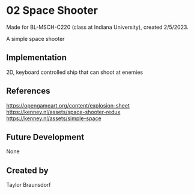 # 02 Space Shooter

Made for BL-MSCH-C220 (class at Indiana University), created 2/5/2023.

A simple space shooter

## Implementation
2D, keyboard controlled ship that can shoot at enemies

## References
https://opengameart.org/content/explosion-sheet
https://kenney.nl/assets/space-shooter-redux
https://kenney.nl/assets/simple-space

## Future Development
None

## Created by
Taylor Braunsdorf
